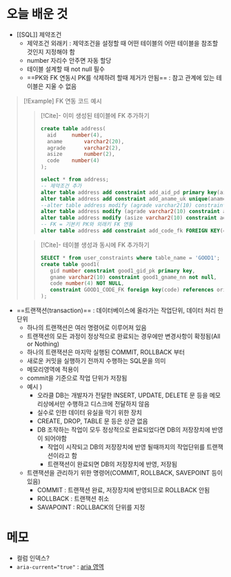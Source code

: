 # 오늘 배운 것
- [[SQL]] 제약조건
	- 제약조건 외래키 : 제약조건을 설정할 때 어떤 테이블의 어떤 테이블을 참조할 것인지 지정해야 함
	- number 자리수 안주면 자동 할당
	- 테이블 설계할 때 not null 필수 
	- ==PK와 FK 연동시 PK를 삭제하려 할때 제거가 안됨== : 참고 관계에 있는 테이블은 지울 수  없음

>[!Example] FK 연동 코드 예시
>> [!Cite]- 이미 생성된 테이블에 FK 추가하기
>>```sql
>> create table address(
>>   aid     number(4),
>>   aname       varchar2(20),
>>   agrade      varchar2(2),
>>   asize       number(2),
>>   code    number(4)
>> );
>>
>> select * from address;
>> -- 제약조건 추가
>> alter table address add constraint add_aid_pd primary key(aid);
>> alter table address add constraint add_aname_uk unique(aname);
>> --alter table address modify (agrade varchar2(10) constraint add_agrade_nn not null);
>> alter table address modify (agrade varchar2(10) constraint add_agrade_chk check(agrade IN('C','K','D','F')));
>> alter table address modify (asize varchar2(10) constraint add_asize check(asize between 1 and 100));
>> -- FK = 기본키 PK와 외래키 FK 연동
>> alter table address add constraint add_code_fk FOREIGN KEY(code) REFERENCES original(code);
>>```
>
>>[!Cite]- 테이블 생성과 동시에 FK 추가하기
>>``` sql
>>SELECT * from user_constraints where table_name = 'GOOD1';
>>create table good1(
>>    gid number constraint good1_gid_pk primary key,
>>    gname varchar2(10) constraint good1_gname_nn not null,
>>    code number(4) NOT NULL,
>>    constraint GOOD1_CODE_FK foreign key(code) references original(code)
>>);
>>```

- ==트랜잭션(transaction)== : 데이터베이스에 올라가는 작업단위, 데이터 처리 한단위
	- 하나의 트랜잭션은 여러 명령어로 이루어져 있음 
	- 트랜잭션의 모든 과정이 정상적으로 완료되는 경우에만 변경사항이 확정됨(All or Nothing)
	- 하나의 트랜잭션은 마지막 실행된 COMMIT, ROLLBACK 부터
	- 새로운 커밋을 실행하기 전까지 수행하는 SQL문을 의미
	- 메모리영역에 적용이 
	- commit을 기준으로 작업 단위가 저장됨
	- 예시 )
		- 오라클 DB는 개발자가 전달한 INSERT, UPDATE, DELETE 문 등을 메모리상에서만 수행하고 디스크에 전달하지 않음
		- 실수로 인한 데이터 유실을 막기 위한 장치
		- CREATE, DROP, TABLE 문 등은 상관 없음
		- DB 조작하는 작업이 모두 정상적으로 완료되었다면 DB의 저장장치에 반영이 되어야함
			- 작업이 시작되고 DB의 저장장치에 반영 될때까지의 작업단위를 트랜잭션이라고 함
			- 트랜잭션이 완료되면 DB의 저장장치에 반영, 저장됨
	- 트랜잭션을 관리하기 위한 명령어(COMMIT, ROLLBACK, SAVEPOINT 등이 있음)
		- COMMIT : 트랜잭션 완료, 저장장치에 반영되므로 ROLLBACK 안됨
		- ROLLBACK : 트랜잭션 취소
		- SAVAPOINT : ROLLBACK의 단위를 지정



# 메모
- 컬럼 인덱스?
- `aria-current="true"` : [aria 영역](https://developer.mozilla.org/en-US/docs/Web/Accessibility/ARIA/Attributes/aria-current)